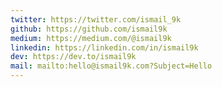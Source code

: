 ```yaml
---
twitter: https://twitter.com/ismail_9k
github: https://github.com/ismail9k
medium: https://medium.com/@ismail9k
linkedin: https://linkedin.com/in/ismail9k
dev: https://dev.to/ismail9k
mail: mailto:hello@ismail9k.com?Subject=Hello
---
```

